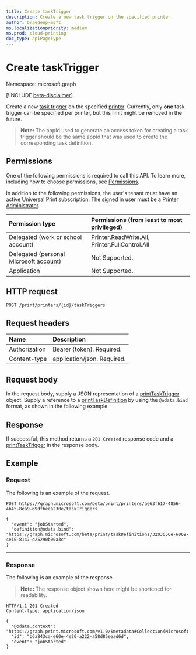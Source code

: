 ```yaml
---
title: Create taskTrigger
description: Create a new task trigger on the specified printer.
author: braedenp-msft
ms.localizationpriority: medium
ms.prod: cloud-printing
doc_type: apiPageType
---
```


# Create taskTrigger

Namespace: microsoft.graph

[!INCLUDE [beta-disclaimer](../../includes/beta-disclaimer.md)]

Create a new [task trigger](../resources/printtasktrigger.md) on the specified [printer](../resources/printer.md). Currently, only **one** task trigger can be specified per printer, but this limit might be removed in the future. 

>**Note:** The appId used to generate an access token for creating a task trigger should be the same appId that was used to create the corresponding task definition.

## Permissions
One of the following permissions is required to call this API. To learn more, including how to choose permissions, see [Permissions](/graph/permissions-reference).

In addition to the following permissions, the user's tenant must have an active Universal Print subscription. The signed in user must be a [Printer Administrator](/azure/active-directory/users-groups-roles/directory-assign-admin-roles#printer-administrator).

|Permission type | Permissions (from least to most privileged) |
|:---------------|:--------------------------------------------|
|Delegated (work or school account)| Printer.ReadWrite.All, Printer.FullControl.All |
|Delegated (personal Microsoft account)|Not Supported.|
|Application|Not Supported.|

## HTTP request

```http
POST /print/printers/{id}/taskTriggers
```

## Request headers
| Name      |Description|
|:----------|:----------|
| Authorization | Bearer {token}. Required. |
| Content-type  | application/json. Required.|

## Request body
In the request body, supply a JSON representation of a [printTaskTrigger](../resources/printtasktrigger.md) object. Supply a reference to a [printTaskDefinition](../resources/printtaskdefinition.md) by using the `@odata.bind` format, as shown in the following example.

## Response
If successful, this method returns a `201 Created` response code and a [printTaskTrigger](../resources/printtasktrigger.md) in the response body.

## Example
### Request
The following is an example of the request.


<!-- {
  "blockType": "request",
  "name": "create_printer_tasktrigger"
}-->
```http
POST https://graph.microsoft.com/beta/print/printers/ae63f617-4856-4b45-8ea9-69dfbeea230e/taskTriggers

{
  "event": "jobStarted",
  "definition@odata.bind": "https://graph.microsoft.com/beta/print/taskDefinitions/3203656e-6069-4e10-8147-d25290b00a3c"
}
```


---

### Response
The following is an example of the response.
>**Note:** The response object shown here might be shortened for readability.

<!-- {
  "blockType": "response",
  "truncated": true,
  "@odata.type": "microsoft.graph.printTaskTrigger"
} -->
```http
HTTP/1.1 201 Created
Content-type: application/json

{
  "@odata.context": "https://graph.print.microsoft.com/v1.0/$metadata#Collection(Microsoft.Graph.PrintTaskTrigger)",
  "id": "b6a843ca-e60e-4e20-a222-a58d85eead6d",
  "event": "jobStarted"
}
```
